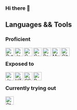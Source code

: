 ### Hi there 👋

<h2> Languages && Tools </h2>
<h3> Proficient </h3>
<img align="left" width="26px" title="Python" src="https://cdn.jsdelivr.net/gh/devicons/devicon/icons/python/python-original.svg" />
<img align="left" width="26px" title="Java" src="https://cdn.jsdelivr.net/gh/devicons/devicon/icons/java/java-plain.svg" />
<img align="left" width="26px" title="C" src="https://cdn.jsdelivr.net/gh/devicons/devicon/icons/c/c-plain.svg" />
<img align="left" width="26px" title="C++" src="https://cdn.jsdelivr.net/gh/devicons/devicon/icons/cplusplus/cplusplus-plain.svg" />
<img align="left" width="26px" title="Postgresql" src="https://cdn.jsdelivr.net/gh/devicons/devicon/icons/postgresql/postgresql-plain.svg" />
<img align="left" width="26px" title="MySQL" src="https://cdn.jsdelivr.net/gh/devicons/devicon/icons/mysql/mysql-plain.svg" />
<img align="left" width="26px" title="Git" src="https://cdn.jsdelivr.net/gh/devicons/devicon/icons/git/git-original.svg" />

</br>

<h3> Exposed to </h3>
<img align="left" width="26px" title="Javascript" src="https://cdn.jsdelivr.net/gh/devicons/devicon/icons/javascript/javascript-plain.svg" />
<img align="left" width="26px" title="HTML" src="https://cdn.jsdelivr.net/gh/devicons/devicon/icons/html5/html5-plain.svg" />
<img align="left" width="26px" title="CSS" src="https://cdn.jsdelivr.net/gh/devicons/devicon/icons/css3/css3-plain.svg" />
<img align="left" width="26px" title="R" src="https://cdn.jsdelivr.net/gh/devicons/devicon/icons/r/r-plain.svg" />

</br>
<!--
<h3> Others </h3>
<img align="left" width="26px" title="Figma" src="https://cdn.jsdelivr.net/gh/devicons/devicon/icons/figma/figma-plain.svg" />
<img align="left" width="26px" title="SWI-Prolog" src="https://starbeamrainbowlabs.com/images/logos/swi-prolog.svg" />
<img align="left" width="26px" title="Groovy" src="https://cdn.jsdelivr.net/gh/devicons/devicon/icons/groovy/groovy-plain.svg" />
<img align="left" width="26px" title="Numpy" src="https://cdn.jsdelivr.net/gh/devicons/devicon/icons/numpy/numpy-original.svg" />
<img align="left" width="26px" title="Flask" src="https://cdn.jsdelivr.net/gh/devicons/devicon/icons/flask/flask-original.svg" />
<img align="left" width="26px" title="Spring Boot" src="https://cdn.jsdelivr.net/gh/devicons/devicon/icons/spring/spring-original.svg" />
<img align="left" width="26px" title="TypeScript" src="https://cdn.jsdelivr.net/gh/devicons/devicon/icons/typescript/typescript-plain.svg" />
<img align="left" width="26px" title="THREEjs" src="https://cdn.jsdelivr.net/gh/devicons/devicon/icons/threejs/threejs-original.svg" />
<img align="left" width="26px" title="Scikit Learn" src="https://upload.wikimedia.org/wikipedia/commons/0/05/Scikit_learn_logo_small.svg" />
<img align="left" width="26px" title="gRPC" src="https://www.vectorlogo.zone/logos/grpcio/grpcio-icon.svg" />
img align="left" width="26px" title="Azure" src="https://cdn.jsdelivr.net/gh/devicons/devicon/icons/azure/azure-original.svg" />
<img align="left" width="26px" title="C#" src="https://cdn.jsdelivr.net/gh/devicons/devicon/icons/csharp/csharp-plain.svg" />
<img align="left" width="26px" title=".NET" src="https://cdn.jsdelivr.net/gh/devicons/devicon/icons/dotnetcore/dotnetcore-original.svg" />
<img align="left" width="26px" title="Tensorflow" src="https://cdn.jsdelivr.net/gh/devicons/devicon/icons/tensorflow/tensorflow-original.svg" />
<img align="left" width="26px" title="Neovim" src="https://upload.wikimedia.org/wikipedia/commons/3/3a/Neovim-mark.svg" />
-->

<h3> Currently trying out </h3>
<img align="left" width="26px" title="Qt" src="https://cdn.jsdelivr.net/gh/devicons/devicon/icons/qt/qt-original.svg" />

